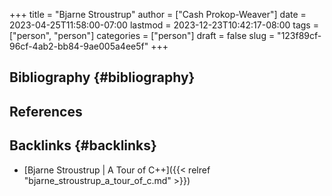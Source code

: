+++
title = "Bjarne Stroustrup"
author = ["Cash Prokop-Weaver"]
date = 2023-04-25T11:58:00-07:00
lastmod = 2023-12-23T10:42:17-08:00
tags = ["person", "person"]
categories = ["person"]
draft = false
slug = "123f89cf-96cf-4ab2-bb84-9ae005a4ee5f"
+++

## Bibliography {#bibliography}

## References

<style>.csl-entry{text-indent: -1.5em; margin-left: 1.5em;}</style><div class="csl-bib-body">
</div>



## Backlinks {#backlinks}

-   [Bjarne Stroustrup | A Tour of C++]({{< relref "bjarne_stroustrup_a_tour_of_c.md" >}})
